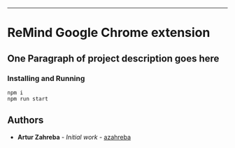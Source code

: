 ------------------
# ReMind Google Chrome extension

One Paragraph of project description goes here
------------------

### Installing and Running

```
npm i
npm run start
```

## Authors

* **Artur Zahreba** - *Initial work* - [azahreba](https://github.com/azahreba)